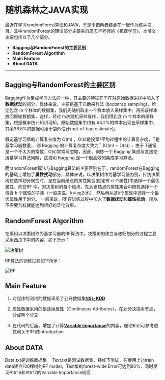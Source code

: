# 随机森林之JAVA实现

 最近在学习randomForest算法和JAVA，于是乎把两者结合在一起作为练手项目。其中randomForest的理论部分主要来自周志华老师的《机器学习》，本博文主要包括以下几个部分。
- **Bagging与RandomForest的主要区别**
- **RandomForest Algorithm**
- **Main Feature**
- **About DATA**
-------------------


## Bagging与RandomForest的主要区别


Bagging作为集成学习方法的一种，其主要的特征在于在对原始数据采样中加入了**数据扰动**的部分，具体来说，主要是基于自助采样法 (bootstrap sampling)，给定包含 m 个样本的数据集，我们先随机取出一个样本放入采样集中，再把该样本放回原始数据集，这样，经过 m次随机采样操作，我们得到含 m 个样本的采样集，根据概率统计知识可知，原始数据集中约有 63.2%的样本出现在采样集中，其余36.8%的数据可用于袋外估计(out-of-bag estimate)。

假定基学习器的计算复杂度为 O(m) ，O(s)是投票/平均过程中的计算复杂度，T是基学习器数量， 则 Bagging 的计算复杂度大致为T (O(m) + O(s)) ，由于 T通常是一个不太大的常数，O(s)常常可忽略，因此，训练一个 Bagging 集成与直接使用基学习算法同阶，这说明 Bagging 是一个很高效的集成学习算法。

而randomForest算法与Bagging算法的主要区别在于，randomForest在Bagging的基础上增加了**属性扰动**部分，具体来说，以决策树作为基学习器为例，传统决策树在选择划分属性时，是在当前结点的属性集合(假定有 d 个属性)中选择一个最优属性，而在RF 中，对决策树的每个结点，先从该结点的属性集合中随机选择一个包含 k 个属性的子集（一般来说，k=log2(d)），然后再从这k个属性中选择一个最优属性用于划分。
一般来说，RF在训练过程中加入了**数据扰动**和**属性扰动**，所以不需要剪枝就能达到很好的泛化效果。

## RandomForest Algorithm

在采用以决策树作为基学习器的RF算法中，决策树的建立与递归划分的过程主要采用西瓜书中的内容，如下所示：

![决策树](http://img.blog.csdn.net/20171225214106036?watermark/2/text/aHR0cDovL2Jsb2cuY3Nkbi5uZXQveGl1eGlhbjQ3Mjg=/font/5a6L5L2T/fontsize/400/fill/I0JBQkFCMA==/dissolve/70/gravity/SouthEast)

RF算法的训练过程如下所示：

![RF](http://img.blog.csdn.net/20171225214337677?watermark/2/text/aHR0cDovL2Jsb2cuY3Nkbi5uZXQveGl1eGlhbjQ3Mjg=/font/5a6L5L2T/fontsize/400/fill/I0JBQkFCMA==/dissolve/70/gravity/SouthEast)

## Main Feature

1. 对程序的测试的数据采用了公开数据集[**NSL-KDD**](http://www.unb.ca/cic/datasets/nsl.html)

2. 属性数据采用的是连续属性（Continuous Attributes），在划分决策树节点，分成两个分叉

3. 在代码的后面，增加了计算[**Variable Importance**](http://www.stat.berkeley.edu/~breiman/RandomForests/cc_home.htm#ooberr)的内容，理论知识可参考伯克利关于RF的Introduction


## About DATA

Data.txt是训练数据集， Text.txt是测试数据集，经线下测试，在使用上述train data建立100棵树的RF model，Test集的forest-wide Error可达到90%，同时发现Attr16和Attr17的Variable Importance较高

